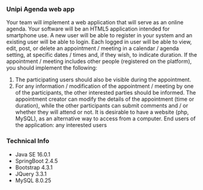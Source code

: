 ### Unipi Agenda web app
Your team will implement a web application that will serve as an online agenda. Your software will be an HTML5 application intended for smartphone use. A new user will be able to register in your system and an existing user will be able to login. Each logged in user will be able to view, edit, post, or delete an appointment / meeting in a calendar / agenda setting, at specific dates / times and, if they wish, to indicate duration. If the appointment / meeting includes other people (registered on the platform), you should implement the following:
1. The participating users should also be visible during the appointment.
2. For any information / modification of the appointment / meeting by one of the participants, the other interested parties should be informed. The appointment creator can modify the details of the appointment (time or duration), while the other participants can submit comments and / or whether they will attend or not. It is desirable to have a website (php, MySQL), as an alternative way to access from a computer. End users of the application: any interested users 

### Technical Info
* Java SE 16.0.1
* SpringBoot 2.4.5
* Bootstrap 4.3.1
* JQuery 3.3.1
* MySQL 8.0.25
